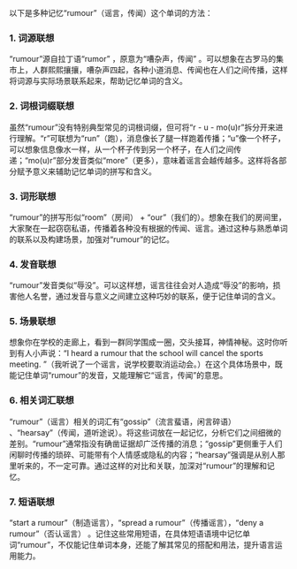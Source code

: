 以下是多种记忆“rumour”（谣言，传闻）这个单词的方法：

### 1. 词源联想
“rumour”源自拉丁语“rumor” ，原意为“嘈杂声，传闻” 。可以想象在古罗马的集市上，人群熙熙攘攘，嘈杂声四起，各种小道消息、传闻也在人们之间传播，这样将词源与实际场景联系起来，帮助记忆单词的含义。

### 2. 词根词缀联想
虽然“rumour”没有特别典型常见的词根词缀，但可将“r - u - mo(u)r”拆分开来进行理解。“r”可联想为“run”（跑），消息像长了腿一样跑着传播；“u”像一个杯子，可以想象信息像水一样，从一个杯子传到另一个杯子，在人们之间传递；“mo(u)r”部分发音类似“more”（更多），意味着谣言会越传越多。这样将各部分赋予意义来辅助记忆单词的拼写和含义。

### 3. 词形联想
“rumour”的拼写形似“room”（房间） + “our”（我们的）。想象在我们的房间里，大家聚在一起窃窃私语，传播着各种没有根据的传闻、谣言。通过这种与熟悉单词的联系以及构建场景，加强对“rumour”的记忆。

### 4. 发音联想
“rumour”发音类似“辱没”。可以这样想，谣言往往会对人造成“辱没”的影响，损害他人名誉，通过发音与意义之间建立这种巧妙的联系，便于记住单词的含义。

### 5. 场景联想
想象你在学校的走廊上，看到一群同学围成一圈，交头接耳，神情神秘。这时你听到有人小声说：“I heard a rumour that the school will cancel the sports meeting. ”（我听说了一个谣言，说学校要取消运动会。）在这个具体场景中，既能记住单词“rumour”的发音，又能理解它“谣言，传闻”的意思。

### 6. 相关词汇联想
“rumour”（谣言）相关的词汇有“gossip”（流言蜚语，闲言碎语） 、“hearsay”（传闻，道听途说）。将这些词放在一起记忆，分析它们之间细微的差别。“rumour”通常指没有确凿证据却广泛传播的消息；“gossip”更侧重于人们闲聊时传播的琐碎、可能带有个人情感或隐私的内容；“hearsay”强调是从别人那里听来的，不一定可靠。通过这样的对比和关联，加深对“rumour”的理解和记忆。

### 7. 短语联想
“start a rumour”（制造谣言），“spread a rumour”（传播谣言），“deny a rumour”（否认谣言） 。记住这些常用短语，在具体短语语境中记忆单词“rumour”，不仅能记住单词本身，还能了解其常见的搭配和用法，提升语言运用能力。 
